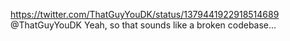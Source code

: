 https://twitter.com/ThatGuyYouDK/status/1379441922918514689 @ThatGuyYouDK Yeah, so that sounds like a broken codebase...